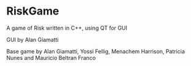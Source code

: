 # RiskGame

 A game of Risk written in C++, using QT for GUI

 GUI by Alan Giamatti
 
 Base game by Alan Giamatti, Yossi Fellig, Menachem Harrison, Patricia Nunes and Mauricio Beltran Franco
